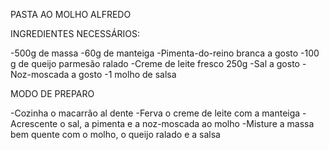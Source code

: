 PASTA AO MOLHO ALFREDO

INGREDIENTES NECESSÁRIOS:

-500g de massa
-60g de manteiga
-Pimenta-do-reino branca a gosto
-100 g de queijo parmesão ralado
-Creme de leite fresco 250g
-Sal a gosto
-Noz-moscada a gosto
-1 molho de salsa

MODO DE PREPARO

-Cozinha o macarrão al dente
-Ferva o creme de leite com a manteiga
-Acrescente o sal, a pimenta e a noz-moscada ao molho
-Misture a massa bem quente com o molho, o queijo ralado e a salsa
